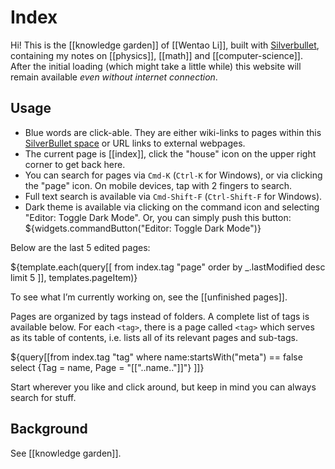 # Index

Hi! This is the [[knowledge garden]] of [[Wentao Li]], built with [Silverbullet](https://silverbullet.md), containing my notes on [[physics]], [[math]] and [[computer-science]]. After the initial loading (which might take a little while) this website will remain available _even without internet connection_.

## Usage

* Blue words are click-able. They are either wiki-links to pages within this [SilverBullet space](https://silverbullet.md/Spaces) or URL links to external webpages.
* The current page is [[index]], click the "house" icon on the upper right corner to get back here.
* You can search for pages via `Cmd-K` (`Ctrl-K` for Windows), or via clicking the "page" icon. On mobile devices, tap with 2 fingers to search.
* Full text search is available via `Cmd-Shift-F` (`Ctrl-Shift-F` for Windows).
* Dark theme is available via clicking on the command icon and selecting "Editor: Toggle Dark Mode". Or, you can simply push this button: ${widgets.commandButton("Editor: Toggle Dark Mode")}

Below are the last 5 edited pages: 

${template.each(query[[
  from index.tag "page"
  order by _.lastModified desc
  limit 5
]], templates.pageItem)}

To see what I’m currently working on, see the [[unfinished pages]].

Pages are organized by tags instead of folders. A complete list of tags is available below. For each `<tag>`, there is a page called `<tag>` which serves as its table of contents, i.e. lists all of its relevant pages and sub-tags.

${query[[from index.tag "tag" where name:startsWith("meta") == false select {Tag = name, Page = "[["..name.."]]"} ]]}

Start wherever you like and click around, but keep in mind you can always search for stuff.

## Background

See [[knowledge garden]].